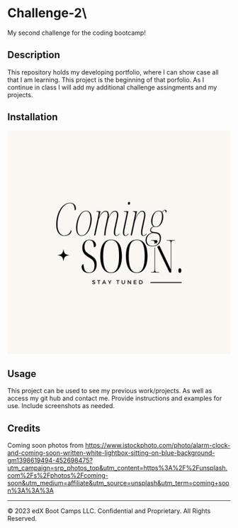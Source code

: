 # Challenge-2\
My second challenge for the coding bootcamp! 

## Description 

This repository holds my developing portfolio, where I can show case all that I am learning. This project is the beginning of that porfolio. As I continue in class I will add my additional challenge assingments and my projects. 

## Installation

![alt text](<assets/Beige Minimalist Stay Tuned Coming Soon Instagram Post.jpg>)


## Usage 

This project can be used to see my previous work/projects. As well as access my git hub and contact me. 
Provide instructions and examples for use. Include screenshots as needed. 


## Credits

Coming soon photos from https://www.istockphoto.com/photo/alarm-clock-and-coming-soon-written-white-lightbox-sitting-on-blue-background-gm1398619494-452698475?utm_campaign=srp_photos_top&utm_content=https%3A%2F%2Funsplash.com%2Fs%2Fphotos%2Fcoming-soon&utm_medium=affiliate&utm_source=unsplash&utm_term=coming+soon%3A%3A%3A

---

© 2023 edX Boot Camps LLC. Confidential and Proprietary. All Rights Reserved.